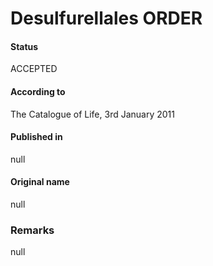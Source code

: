 # Desulfurellales ORDER

#### Status
ACCEPTED

#### According to
The Catalogue of Life, 3rd January 2011

#### Published in
null

#### Original name
null

### Remarks
null